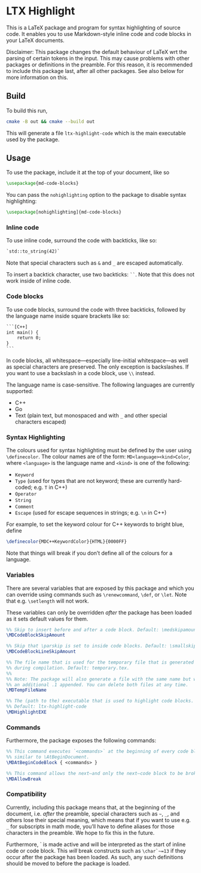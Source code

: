 # LTX Highlight
This is a LaTeX package and program for syntax highlighting of source code. It enables you to use
Markdown-style inline code and code blocks in your LaTeX documents.

Disclaimer: This package changes the default behaviour of LaTeX wrt the parsing of certain tokens
in the input. This may cause problems with other packages or definitions in the preamble. For this
reason, it is recommended to include this package last, after all other packages. See also below
for more information on this.

## Build
To build this run,
```bash
cmake -B out && cmake --build out
```

This will generate a file `ltx-highlight-code` which is the main executable used by the package.

## Usage
To use the package, include it at the top of your document, like so
```latex
\usepackage{md-code-blocks}
```

You can pass the `nohighlighting` option to the package to disable syntax highlighting:
```latex
\usepackage[nohighlighting]{md-code-blocks}
```

### Inline code
To use inline code, surround the code with backticks, like so:
```latex
`std::to_string(42)`
```
Note that special characters such as `&` and `_` are escaped automatically.

To insert a backtick character, use two backticks: ` `` `. Note that this does not work inside of inline code. 

### Code blocks
To use code blocks, surround the code with three backticks, followed by the language name inside 
square brackets like so:
````latex
```[C++]
int main() {
    return 0;
}
```
````

In code blocks, all whitespace—especially line-initial whitespace—as well as special characters are preserved. The only
exception is backslashes. If you want to use a backslash in a code block, use `\\` instead.

The language name is case-sensitive. The following languages are currently supported:
- C++
- Go
- Text (plain text, but monospaced and with `_` and other special characters escaped)

### Syntax Highlighting
The colours used for syntax highlighting must be defined by the user using `\definecolor`. The colour names
are of the form: `MD<language><kind>Color`, where `<language>` is the language name and `<kind>` is one of
the following:
- `Keyword`
- `Type` (used for types that are not keyword; these are currently hard-coded; e.g. `T` in C++)
- `Operator`
- `String`
- `Comment`
- `Escape` (used for escape sequences in strings; e.g. `\n` in C++)

For example, to set the keyword colour for C++ keywords to bright blue, define
```latex
\definecolor{MDC++KeywordColor}{HTML}{0000FF}
```

Note that things will break if you don’t define all of the colours for a language.

### Variables
There are several variables that are exposed by this package and which you can override using
commands such as `\renewcommand`, `\def`, or `\let`. Note that e.g. `\setlength` will not work.

These variables can only be overridden *after* the package has been loaded as it sets default
values for them. 

```latex
%% Skip to insert before and after a code block. Default: \medskipamount
\MDCodeBlockSkipAmount

%% Skip that \parskip is set to inside code blocks. Default: \smallskipamount
\MDCodeBlockLineSkipAmount

%% The file name that is used for the temporary file that is generated 
%% during compilation. Default: temporary.tex.
%%
%% Note: The package will also generate a file with the same name but with
%% an additional .1 appended. You can delete both files at any time.
\MDTempFileName

%% The (path to the) executable that is used to highlight code blocks. 
%% Default: ltx-highlight-code
\MDHighlightEXE
```

### Commands
Furthermore, the package exposes the following commands:
```latex
%% This command executes `<commands>` at the beginning of every code block in a fashion
%% similar to \AtBeginDocument.
\MDAtBeginCodeBlock { <commands> }

%% This command allows the next—and only the next—code block to be broken across pages.
\MDAllowBreak
```

### Compatibility
Currently, including this package means that, at the beginning of the document, i.e. *after* the
preamble, special characters such as `~`, `_`, and others lose their special meaning, which means
that if you want to use e.g. `_` for subscripts in math mode, you’ll have to define aliases for
those characters in the preamble. We hope to fix this in the future.

Furthermore, \` is made active and will be interpreted as the start of inline code or code block. This
*will* break constructs such as ``\char`~=13`` if they occur after the package has been loaded. As such,
any such definitions should be moved to before the package is loaded.